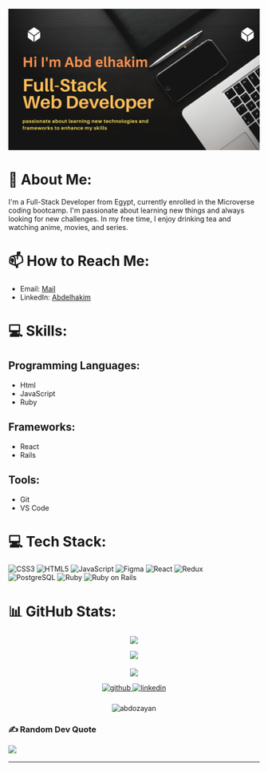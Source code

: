 <p> <img src="./profileREADME.png" alt="abdozayan"> </p>

# 💫 About Me:

I'm a Full-Stack Developer from Egypt, currently enrolled in the Microverse coding bootcamp. I'm passionate about learning new things and always looking for new challenges. In my free time, I enjoy drinking tea and watching anime, movies, and series.

<!-- # 🏢 Work Experience:

- **Software Developer, Company Name** - *Month Year to Month Year*
    - Brief description of your responsibilities and achievements in this role.
    - Technologies used: JavaScript, React, etc.

- **Junior Developer, Company Name** - *Month Year to Month Year*
    - Brief description of your responsibilities and achievements in this role.
    - Technologies used: HTML, CSS, etc. -->


# 📫 How to Reach Me:

- Email: [Mail](mailto:abdozayan12@gmail.com)
- LinkedIn: [Abdelhakim](https://www.linkedin.com/in/abdozayan/)

<!-- # 📚 My Projects: -->

<!-- - **Project Name**
    - Description: Brief description of the project.
    - Tech Stack: JavaScript, React, etc.
    - [Live Demo](https://www.example.com)
    - [Code Repository](https://github.com/yourusername/projectname)

- **Project Name**
    - Description: Brief description of the project.
    - Tech Stack: HTML, CSS, etc.
    - [Live Demo](https://www.example.com)
    - [Code Repository](https://github.com/yourusername/projectname) -->

    
# 💻 Skills:

## Programming Languages:
- Html
- JavaScript
- Ruby

## Frameworks:
- React
- Rails

## Tools:
- Git
- VS Code

# 💻 Tech Stack:
<p align="center">
  
![CSS3](https://img.shields.io/badge/css3-%231572B6.svg?style=flat-square&logo=css3&logoColor=white) 
![HTML5](https://img.shields.io/badge/html5-%23E34F26.svg?style=flat-square&logo=html5&logoColor=white) 
![JavaScript](https://img.shields.io/badge/javascript-%23323330.svg?style=flat-square&logo=javascript&logoColor=%23F7DF1E) 
![Figma](https://img.shields.io/badge/figma-%23F24E1E.svg?style=flat-square&logo=figma&logoColor=white) 
![React](https://img.shields.io/badge/react-%2320232a.svg?style=flat-square&logo=react&logoColor=%2361DAFB)
![Redux](https://img.shields.io/badge/redux-%23593d88.svg?style=flat-square&logo=redux&logoColor=white)  
![PostgreSQL](https://img.shields.io/badge/postgresql-%23316192.svg?style=flat-square&logo=postgresql&logoColor=white)
![Ruby](https://img.shields.io/badge/ruby-%23CC342D.svg?style=flat-square&logo=ruby&logoColor=white)
![Ruby on Rails](https://img.shields.io/badge/rails-%23CC0000.svg?style=flat-square&logo=ruby-on-rails&logoColor=white)

</p>

<!-- # 🤝 Contributions: -->

<!-- - **[Project Name](https://github.com/username/projectname)**
    - Brief description of your contributions to this project.

- **[Project Name](https://github.com/username/projectname)**
    - Brief description of your contributions to this project. -->

# 📊 GitHub Stats:
<div align="center">
<p> <a href=""> <img align="center" src="https://github-readme-stats.vercel.app/api?username=abdozayan12&theme=radical&hide_border=false&include_all_commits=false&count_private=false"/> </a>
</p>

<!-- [![Abdo's GitHub stats](https://github-readme-stats.vercel.app/api?username=abdozayan12&show_icons=true&theme=radical)](https://github.com/abdozayan/github-readme-stats) -->

<!-- <p><a href=""><img align="center" src="https://github-readme-streak-stats.herokuapp.com/?user=abdozayan12&theme=radical&hide_border=false"/> </a></p> -->

<p>
<a href="https://github.com/abdozayan12">
    <img src="https://github-readme-streak-stats.herokuapp.com/?user=abdozayan12&theme=dark&background=0D1117&stroke=0000&ring=58A6FF&fire=58A6FF&currStreakNum=58A6FF&sideNums=58A6FF&currStreakLabel=58A6FF&sideLabels=58A6FF&dates=58A6FF">
</a></p>

<p><a href=""><img align="center" src="https://github-readme-stats-sigma-five.vercel.app/api/top-langs/?username=abdozayan12&theme=react&line_height=40&hide=css"/> </a></p>

<!-- [![Top Langs](https://github-readme-stats.vercel.app/api/top-langs/?username=abdozayan12&layout=compact&theme=radical)](https://github.com/abdozayan/github-readme-stats) -->

<div align="center">
<a href="https://github.com/abdozayan12" target="_blank">
<img src=https://img.shields.io/badge/github-%2324292e.svg?&style=for-the-badge&logo=github&logoColor=white alt=github style="margin-bottom: 10px;" />
</a>
<a href="https://www.linkedin.com/in/abdozayan/" target="_blank">
<img src=https://img.shields.io/badge/linkedin-%231E77B5.svg?&style=for-the-badge&logo=linkedin&logoColor=white alt=linkedin style="margin-bottom: 10px;" />
</a>
<p align="center"> <img src="https://komarev.com/ghpvc/?username=abdozayan12&label=Profile%20views&color=0e75b6&style=flat" alt="abdozayan" /> </p>
</div>
    
</div> 
<!-- # 📊 GitHub Stats: -->
<!-- <div align="center"> -->
<!-- </div> -->

### ✍️ Random Dev Quote


![](https://quotes-github-readme.vercel.app/api?type=horizontal&theme=dark)


---